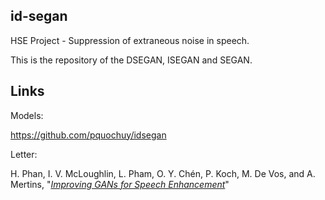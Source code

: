 ## id-segan
HSE Project - Suppression of extraneous noise in speech.

This is the repository of the DSEGAN, ISEGAN and SEGAN.

## Links

Models: 

https://github.com/pquochuy/idsegan

Letter:

H. Phan, I. V. McLoughlin, L. Pham, O. Y. Chén, P. Koch, M. De Vos, and A. Mertins, "[_Improving GANs for Speech Enhancement_](https://arxiv.org/pdf/2001.05532.pdf)" 

